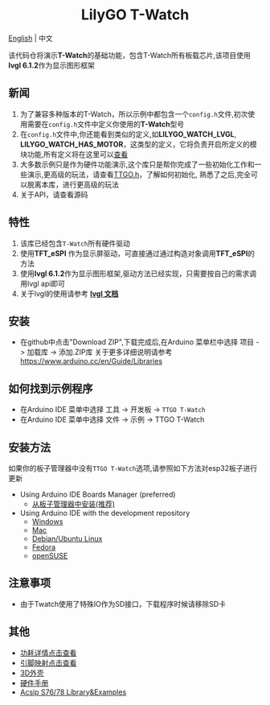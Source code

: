 <h1 align = "center">LilyGO T-Watch</h1>

[English](../README.MD) | 中文

该代码仓将演示**T-Watch**的基础功能，包含T-Watch所有板载芯片,该项目使用**lvgl 6.1.2**作为显示图形框架


<h2 align = "left">新闻</h2>

1. 为了兼容多种版本的T-Watch，所以示例中都包含一个`config.h`文件,初次使用需要在`config.h`文件中定义你使用的**T-Watch**型号
2. 在`config.h`文件中,你还能看到类似的定义,如**LILYGO_WATCH_LVGL**,  **LILYGO_WATCH_HAS_MOTOR**，这类型的定义，它将负责开启所定义的模块功能,所有定义将在这里可以[查看](./defined_cn.md)
3. 大多数示例只是作为硬件功能演示,这个库只是帮你完成了一些初始化工作和一些演示,更高级的玩法，请查看[TTGO.h](https://github.com/Xinyuan-LilyGO/TTGO_TWatch_Library/blob/master/src/TTGO.h)，了解如何初始化, 熟悉了之后,完全可以脱离本库，进行更高级的玩法
4. 关于API，请查看源码


<h2 align = "left">特性</h2>

1. 该库已经包含`T-Watch`所有硬件驱动
2. 使用**TFT_eSPI** 作为显示屏驱动，可直接通过通过构造对象调用**TFT_eSPI**的方法
3. 使用**lvgl 6.1.2**作为显示图形框架,驱动方法已经实现，只需要按自己的需求调用lvgl api即可
4. 关于lvgl的使用请参考 **[lvgl 文档](https://docs.lvgl.io/v6/en/html/)**
  

<h2 align = "left">安装</h2>

- 在github中点击"Download ZIP",下载完成后,在Arduino 菜单栏中选择 项目 -> 加载库 -> 添加.ZIP库 
关于更多详细说明请参考 https://www.arduino.cc/en/Guide/Libraries

<h2 align = "left">如何找到示例程序</h2>

- 在Arduino IDE 菜单中选择 工具 -> 开发板 ->  `TTGO T-Watch`
- 在Arduino IDE 菜单中选择 文件 -> 示例 -> TTGO T-Watch
  
<h2 align = "left">安装方法</h2>

如果你的板子管理器中没有`TTGO T-Watch`选项,请参照如下方法对esp32板子进行更新
  - Using Arduino IDE Boards Manager (preferred)
    + [从板子管理器中安装(推荐)](docs/arduino-ide/boards_manager.md)
  - Using Arduino IDE with the development repository
    + [Windows](docs/arduino-ide/windows.md)
    + [Mac](docs/arduino-ide/mac.md)
    + [Debian/Ubuntu Linux](docs/arduino-ide/debian_ubuntu.md)
    + [Fedora](docs/arduino-ide/fedora.md)
    + [openSUSE](docs/arduino-ide/opensuse.md)
  
<h2 align = "left">注意事项</h2>

- 由于Twatch使用了特殊IO作为SD接口，下载程序时候请移除SD卡

<h2 align = "left">其他</h2>

- [功耗详情点击查看](../docs/power.md)
- [引脚映射点击查看](../docs/pinmap.md)
- [3D外壳](https://github.com/Xinyuan-LilyGO/LilyGo-TWatch-DataSheet/tree/master/3DSHELL)
- [硬件手册](https://github.com/Xinyuan-LilyGO/LilyGo-TWatch-DataSheet)
- [Acsip S76/78 Library&Examples](https://github.com/lewisxhe/Acsip-S7xG-Library)

